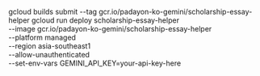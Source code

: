 
gcloud builds submit --tag gcr.io/padayon-ko-gemini/scholarship-essay-helper
gcloud run deploy scholarship-essay-helper \
  --image gcr.io/padayon-ko-gemini/scholarship-essay-helper \
  --platform managed \
  --region asia-southeast1 \
  --allow-unauthenticated \
  --set-env-vars GEMINI_API_KEY=your-api-key-here
